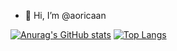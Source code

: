 - 👋 Hi, I’m @aoricaan

[![Anurag's GitHub stats](https://github-readme-stats.vercel.app/api?username=aoricaan&show_icons=true&theme=react)](https://github.com/anuraghazra/github-readme-stats)
[![Top Langs](https://github-readme-stats.vercel.app/api/top-langs/?username=aoricaan&theme=react)](https://github.com/anuraghazra/github-readme-stats)



<!---
aoricaan/aoricaan is a ✨ special ✨ repository because its `README.md` (this file) appears on your GitHub profile.
You can click the Preview link to take a look at your changes.
--->
